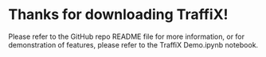 # Thanks for downloading TraffiX!

Please refer to the GitHub repo README file for more information, or for demonstration of features, please refer to the TraffiX Demo.ipynb notebook.
